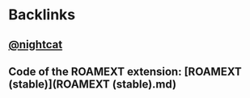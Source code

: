 
# Backlinks
## [@nightcat](@nightcat.md)

## Code of the ROAMEXT extension: [ROAMEXT (stable)](ROAMEXT (stable).md)

